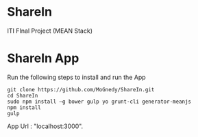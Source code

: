 # ShareIn
ITI FInal Project (MEAN Stack)

# ShareIn App

Run the following steps to install and run the App
	
	git clone https://github.com/MoGnedy/ShareIn.git
	cd ShareIn
	sudo npm install –g bower gulp yo grunt-cli generator-meanjs
	npm install
	gulp

App Url : "localhost:3000".


